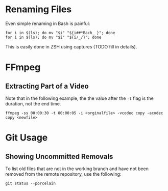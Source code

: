 <!--
  ** File Name:	shell_notes.md
  ** Author:	Aditya Ramesh
  ** Date:	06/17/2014
  ** Contact:	_@adityaramesh.com
-->

# Renaming Files

Even simple renaming in Bash is painful:

	for i in $(ls); do mv "$i" "${i##*Bach_ }"; done
	for i in $(ls); do mv "$i" "${i/_/}"; done

This is easily done in ZSH using captures (TODO fill in details).

# FFmpeg

## Extracting Part of a Video

Note that in the following example, the the value after the `-t` flag is the
duration, not the end time.

	ffmpeg -ss 00:00:30 -t 00:00:05 -i <orginalfile> -vcodec copy -acodec copy <newfile>

# Git Usage

## Showing Uncommitted Removals

To list old files that are not in the working branch and have not been removed
from the remote repository, use the following:

	git status --porcelain
